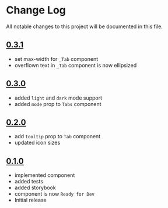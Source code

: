 # Change Log

All notable changes to this project will be documented in this file.

## [0.3.1]()

* set max-width for `_Tab` component
* overflown text in `_Tab` component is now ellipsized

## [0.3.0](https://github.com/code-dot-org/code-dot-org/pull/59675)

* added `light` and `dark` mode support
* added `mode` prop to `Tabs` component

## [0.2.0](https://github.com/code-dot-org/code-dot-org/pull/59292)

* add `tooltip` prop to `Tab` component
* updated icon sizes

## [0.1.0](https://github.com/code-dot-org/code-dot-org/pull/57195)

* implemented component
* added tests
* added storybook
* component is now ```Ready for Dev```
* Initial release
